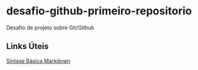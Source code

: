 # desafio-github-primeiro-repositorio
Desafio de projeto sobre Git/Github

## Links Úteis
[Sintaxe Básica Markdown](https://www.markdownguide.org/)
